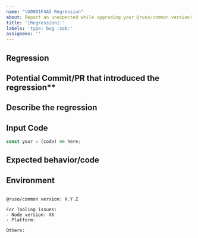 ```yaml
---
name: "\U0001F4A5 Regression"
about: Report an unexpected while upgrading your @ruso/common version!
title: '[Regression]:'
labels: 'type: bug :sob:'
assignees: ''
---
```


## Regression

## Potential Commit/PR that introduced the regression\*\*

<!-- If you have time to investigate, what PR/date introduced this issue. -->

## Describe the regression

<!-- A clear and concise description of what the regression is. -->

## Input Code

<!--- If you have link to our REPL or a standalone repo please link that! -->

```ts
const your = (code) => here;
```

## Expected behavior/code

<!-- A clear and concise description of what you expected to happen (or code). -->

## Environment

<pre><code>
@ruso/common version: X.Y.Z

For Tooling issues:
- Node version: XX  <!-- run `node --version` -->
- Platform:  <!-- Mac, Linux, Windows -->

Others:
<!-- Anything else relevant?  Operating system version, IDE, package manager, ... -->
</code></pre>
